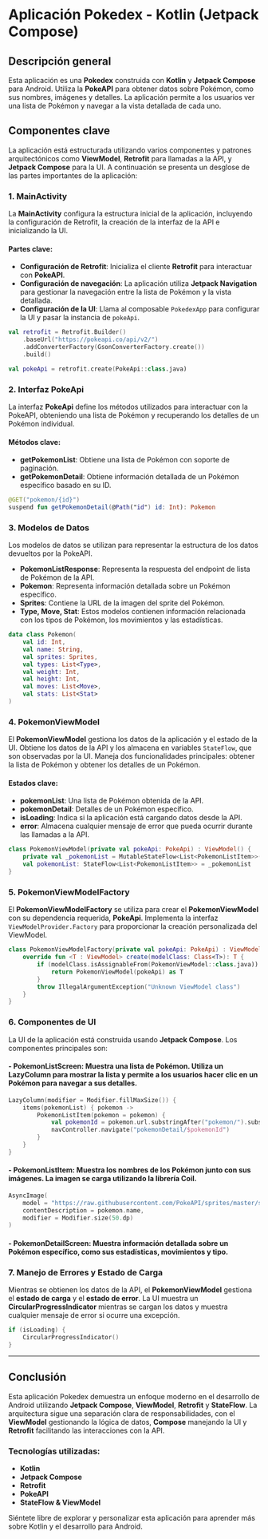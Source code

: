 
# Aplicación Pokedex - Kotlin (Jetpack Compose)

## Descripción general

Esta aplicación es una **Pokedex** construida con **Kotlin** y **Jetpack Compose** para Android. Utiliza la **PokeAPI** para obtener datos sobre Pokémon, como sus nombres, imágenes y detalles. La aplicación permite a los usuarios ver una lista de Pokémon y navegar a la vista detallada de cada uno.

## Componentes clave

La aplicación está estructurada utilizando varios componentes y patrones arquitectónicos como **ViewModel**, **Retrofit** para llamadas a la API, y **Jetpack Compose** para la UI. A continuación se presenta un desglose de las partes importantes de la aplicación:

### 1. **MainActivity**

La **MainActivity** configura la estructura inicial de la aplicación, incluyendo la configuración de Retrofit, la creación de la interfaz de la API e inicializando la UI.

#### Partes clave:
- **Configuración de Retrofit**: Inicializa el cliente **Retrofit** para interactuar con **PokeAPI**.
- **Configuración de navegación**: La aplicación utiliza **Jetpack Navigation** para gestionar la navegación entre la lista de Pokémon y la vista detallada.
- **Configuración de la UI**: Llama al composable `PokedexApp` para configurar la UI y pasar la instancia de `pokeApi`.

```kotlin
val retrofit = Retrofit.Builder()
    .baseUrl("https://pokeapi.co/api/v2/")
    .addConverterFactory(GsonConverterFactory.create())
    .build()

val pokeApi = retrofit.create(PokeApi::class.java)
```

### 2. **Interfaz PokeApi**

La interfaz **PokeApi** define los métodos utilizados para interactuar con la PokeAPI, obteniendo una lista de Pokémon y recuperando los detalles de un Pokémon individual.

#### Métodos clave:
- **getPokemonList**: Obtiene una lista de Pokémon con soporte de paginación.
- **getPokemonDetail**: Obtiene información detallada de un Pokémon específico basado en su ID.

```kotlin
@GET("pokemon/{id}")
suspend fun getPokemonDetail(@Path("id") id: Int): Pokemon
```

### 3. **Modelos de Datos**

Los modelos de datos se utilizan para representar la estructura de los datos devueltos por la PokeAPI.

- **PokemonListResponse**: Representa la respuesta del endpoint de lista de Pokémon de la API.
- **Pokemon**: Representa información detallada sobre un Pokémon específico.
- **Sprites**: Contiene la URL de la imagen del sprite del Pokémon.
- **Type, Move, Stat**: Estos modelos contienen información relacionada con los tipos de Pokémon, los movimientos y las estadísticas.

```kotlin
data class Pokemon(
    val id: Int,
    val name: String,
    val sprites: Sprites,
    val types: List<Type>,
    val weight: Int,
    val height: Int,
    val moves: List<Move>,
    val stats: List<Stat>
)
```

### 4. **PokemonViewModel**

El **PokemonViewModel** gestiona los datos de la aplicación y el estado de la UI. Obtiene los datos de la API y los almacena en variables `StateFlow`, que son observadas por la UI. Maneja dos funcionalidades principales: obtener la lista de Pokémon y obtener los detalles de un Pokémon.

#### Estados clave:
- **pokemonList**: Una lista de Pokémon obtenida de la API.
- **pokemonDetail**: Detalles de un Pokémon específico.
- **isLoading**: Indica si la aplicación está cargando datos desde la API.
- **error**: Almacena cualquier mensaje de error que pueda ocurrir durante las llamadas a la API.

```kotlin
class PokemonViewModel(private val pokeApi: PokeApi) : ViewModel() {
    private val _pokemonList = MutableStateFlow<List<PokemonListItem>>(emptyList())
    val pokemonList: StateFlow<List<PokemonListItem>> = _pokemonList
}
```

### 5. **PokemonViewModelFactory**

El **PokemonViewModelFactory** se utiliza para crear el **PokemonViewModel** con su dependencia requerida, **PokeApi**. Implementa la interfaz `ViewModelProvider.Factory` para proporcionar la creación personalizada del ViewModel.

```kotlin
class PokemonViewModelFactory(private val pokeApi: PokeApi) : ViewModelProvider.Factory {
    override fun <T : ViewModel> create(modelClass: Class<T>): T {
        if (modelClass.isAssignableFrom(PokemonViewModel::class.java)) {
            return PokemonViewModel(pokeApi) as T
        }
        throw IllegalArgumentException("Unknown ViewModel class")
    }
}
```

### 6. **Componentes de UI**

La UI de la aplicación está construida usando **Jetpack Compose**. Los componentes principales son:

#### - **PokemonListScreen**: Muestra una lista de Pokémon. Utiliza un **LazyColumn** para mostrar la lista y permite a los usuarios hacer clic en un Pokémon para navegar a sus detalles.

```kotlin
LazyColumn(modifier = Modifier.fillMaxSize()) {
    items(pokemonList) { pokemon ->
        PokemonListItem(pokemon = pokemon) {
            val pokemonId = pokemon.url.substringAfter("pokemon/").substringBefore("/").toInt()
            navController.navigate("pokemonDetail/$pokemonId")
        }
    }
}
```

#### - **PokemonListItem**: Muestra los nombres de los Pokémon junto con sus imágenes. La imagen se carga utilizando la librería **Coil**.

```kotlin
AsyncImage(
    model = "https://raw.githubusercontent.com/PokeAPI/sprites/master/sprites/pokemon/$pokemonId.png",
    contentDescription = pokemon.name,
    modifier = Modifier.size(50.dp)
)
```

#### - **PokemonDetailScreen**: Muestra información detallada sobre un Pokémon específico, como sus estadísticas, movimientos y tipo.

### 7. **Manejo de Errores y Estado de Carga**

Mientras se obtienen los datos de la API, el **PokemonViewModel** gestiona el **estado de carga** y el **estado de error**. La UI muestra un **CircularProgressIndicator** mientras se cargan los datos y muestra cualquier mensaje de error si ocurre una excepción.

```kotlin
if (isLoading) {
    CircularProgressIndicator()
}
```

---

## Conclusión

Esta aplicación Pokedex demuestra un enfoque moderno en el desarrollo de Android utilizando **Jetpack Compose**, **ViewModel**, **Retrofit** y **StateFlow**. La arquitectura sigue una separación clara de responsabilidades, con el **ViewModel** gestionando la lógica de datos, **Compose** manejando la UI y **Retrofit** facilitando las interacciones con la API.

### Tecnologías utilizadas:
- **Kotlin**
- **Jetpack Compose**
- **Retrofit**
- **PokeAPI**
- **StateFlow & ViewModel**

Siéntete libre de explorar y personalizar esta aplicación para aprender más sobre Kotlin y el desarrollo para Android.
